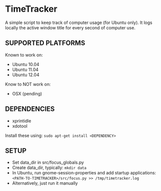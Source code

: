 TimeTracker
=================
A simple script to keep track of computer usage (for Ubuntu only). It logs locally the active window title for every second of computer use.

SUPPORTED PLATFORMS
-----------------
Known to work on:
- Ubuntu 10.04
- Ubuntu 11.04
- Ubuntu 12.04

Know to NOT work on:
- OSX (pending)

DEPENDENCIES
-----------------
- xprintidle
- xdotool

Install these using: `sudo apt-get install <DEPENDENCY>`

SETUP
-----------------
- Set data_dir in src/focus_globals.py
- Create data_dir, typically: `mkdir data`
- In Ubuntu, run gnome-session-properties and add startup applications:
    `<PATH-TO-TIMETRACKER>/src/focus.py >> /tmp/timetracker.log`
- Alternatively, just run it manually
